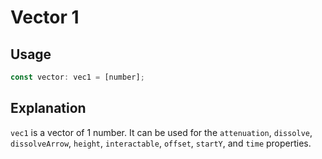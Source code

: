 # Vector 1

## Usage

```ts
const vector: vec1 = [number];
```

## Explanation

`vec1` is a vector of 1 number. It can be used for the `attenuation`, `dissolve`, `dissolveArrow`, `height`, `interactable`, `offset`, `startY`, and `time` properties.